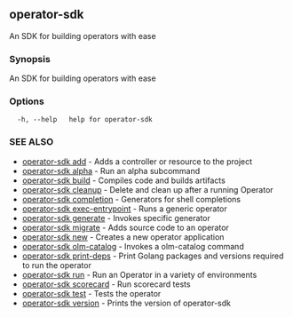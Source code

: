 ## operator-sdk

An SDK for building operators with ease

### Synopsis

An SDK for building operators with ease

### Options

```
  -h, --help   help for operator-sdk
```

### SEE ALSO

* [operator-sdk add](operator-sdk_add.md)	 - Adds a controller or resource to the project
* [operator-sdk alpha](operator-sdk_alpha.md)	 - Run an alpha subcommand
* [operator-sdk build](operator-sdk_build.md)	 - Compiles code and builds artifacts
* [operator-sdk cleanup](operator-sdk_cleanup.md)	 - Delete and clean up after a running Operator
* [operator-sdk completion](operator-sdk_completion.md)	 - Generators for shell completions
* [operator-sdk exec-entrypoint](operator-sdk_exec-entrypoint.md)	 - Runs a generic operator
* [operator-sdk generate](operator-sdk_generate.md)	 - Invokes specific generator
* [operator-sdk migrate](operator-sdk_migrate.md)	 - Adds source code to an operator
* [operator-sdk new](operator-sdk_new.md)	 - Creates a new operator application
* [operator-sdk olm-catalog](operator-sdk_olm-catalog.md)	 - Invokes a olm-catalog command
* [operator-sdk print-deps](operator-sdk_print-deps.md)	 - Print Golang packages and versions required to run the operator
* [operator-sdk run](operator-sdk_run.md)	 - Run an Operator in a variety of environments
* [operator-sdk scorecard](operator-sdk_scorecard.md)	 - Run scorecard tests
* [operator-sdk test](operator-sdk_test.md)	 - Tests the operator
* [operator-sdk version](operator-sdk_version.md)	 - Prints the version of operator-sdk

